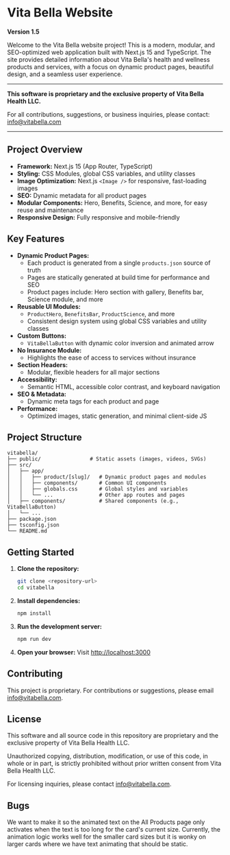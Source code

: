 # Vita Bella Website

**Version 1.5**

Welcome to the Vita Bella website project! This is a modern, modular, and SEO-optimized web application built with Next.js 15 and TypeScript. The site provides detailed information about Vita Bella's health and wellness products and services, with a focus on dynamic product pages, beautiful design, and a seamless user experience.

---

**This software is proprietary and the exclusive property of Vita Bella Health LLC.**

For all contributions, suggestions, or business inquiries, please contact: [info@vitabella.com](mailto:info@vitabella.com)

---

## Project Overview

- **Framework:** Next.js 15 (App Router, TypeScript)
- **Styling:** CSS Modules, global CSS variables, and utility classes
- **Image Optimization:** Next.js `<Image />` for responsive, fast-loading images
- **SEO:** Dynamic metadata for all product pages
- **Modular Components:** Hero, Benefits, Science, and more, for easy reuse and maintenance
- **Responsive Design:** Fully responsive and mobile-friendly

## Key Features

- **Dynamic Product Pages:**
  - Each product is generated from a single `products.json` source of truth
  - Pages are statically generated at build time for performance and SEO
  - Product pages include: Hero section with gallery, Benefits bar, Science module, and more
- **Reusable UI Modules:**
  - `ProductHero`, `BenefitsBar`, `ProductScience`, and more
  - Consistent design system using global CSS variables and utility classes
- **Custom Buttons:**
  - `VitaBellaButton` with dynamic color inversion and animated arrow
- **No Insurance Module:**
  - Highlights the ease of access to services without insurance
- **Section Headers:**
  - Modular, flexible headers for all major sections
- **Accessibility:**
  - Semantic HTML, accessible color contrast, and keyboard navigation
- **SEO & Metadata:**
  - Dynamic meta tags for each product and page
- **Performance:**
  - Optimized images, static generation, and minimal client-side JS

## Project Structure

```
vitabella/
├── public/                # Static assets (images, videos, SVGs)
├── src/
│   ├── app/
│   │   ├── product/[slug]/   # Dynamic product pages and modules
│   │   ├── components/       # Common UI components
│   │   ├── globals.css       # Global styles and variables
│   │   └── ...               # Other app routes and pages
│   ├── components/           # Shared components (e.g., VitaBellaButton)
│   └── ...
├── package.json
├── tsconfig.json
└── README.md
```

## Getting Started

1. **Clone the repository:**
   ```sh
   git clone <repository-url>
   cd vitabella
   ```
2. **Install dependencies:**
   ```sh
   npm install
   ```
3. **Run the development server:**
   ```sh
   npm run dev
   ```
4. **Open your browser:**
   Visit [http://localhost:3000](http://localhost:3000)

## Contributing

This project is proprietary. For contributions or suggestions, please email [info@vitabella.com](mailto:info@vitabella.com).

## License

This software and all source code in this repository are proprietary and the exclusive property of Vita Bella Health LLC. 

Unauthorized copying, distribution, modification, or use of this code, in whole or in part, is strictly prohibited without prior written consent from Vita Bella Health LLC.

For licensing inquiries, please contact [info@vitabella.com](mailto:info@vitabella.com).

## Bugs

We want to make it so the animated text on the All Products page only activates when the text is too long for the card's current size. Currently, the animation logic works well for the smaller card sizes but it is wonky on larger cards where we have text animating that should be static.